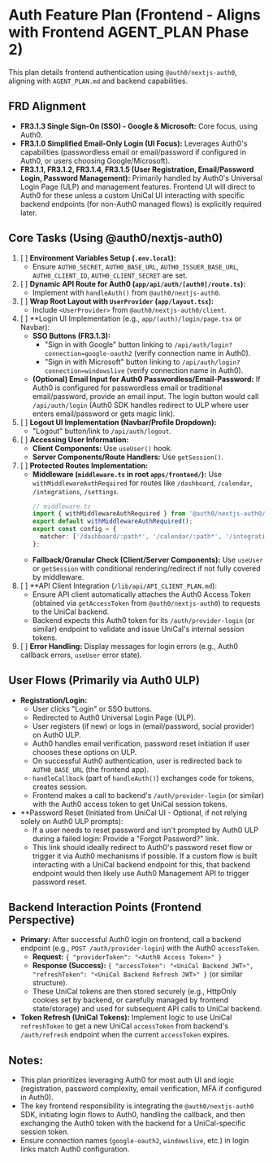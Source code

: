 <!-- filepath: /Users/canh/Projects/Personals/UniCal/apps/frontend/lib/auth/AUTH_FEATURE_PLAN.md -->
# Auth Feature Plan (Frontend - Aligns with Frontend AGENT_PLAN Phase 2)

This plan details frontend authentication using `@auth0/nextjs-auth0`, aligning with `AGENT_PLAN.md` and backend capabilities.

## FRD Alignment
*   **FR3.1.3 Single Sign-On (SSO) - Google & Microsoft:** Core focus, using Auth0.
*   **FR3.1.0 Simplified Email-Only Login (UI Focus):** Leverages Auth0's capabilities (passwordless email or email/password if configured in Auth0, or users choosing Google/Microsoft).
*   **FR3.1.1, FR3.1.2, FR3.1.4, FR3.1.5 (User Registration, Email/Password Login, Password Management):** Primarily handled by Auth0's Universal Login Page (ULP) and management features. Frontend UI will direct to Auth0 for these unless a custom UniCal UI interacting with specific backend endpoints (for non-Auth0 managed flows) is explicitly required later.

## Core Tasks (Using @auth0/nextjs-auth0)

1.  [ ] **Environment Variables Setup (`.env.local`):**
    *   Ensure `AUTH0_SECRET`, `AUTH0_BASE_URL`, `AUTH0_ISSUER_BASE_URL`, `AUTH0_CLIENT_ID`, `AUTH0_CLIENT_SECRET` are set.
2.  [ ] **Dynamic API Route for Auth0 (`app/api/auth/[auth0]/route.ts`):**
    *   Implement with `handleAuth()` from `@auth0/nextjs-auth0`.
3.  [ ] **Wrap Root Layout with `UserProvider` (`app/layout.tsx`):**
    *   Include `<UserProvider>` from `@auth0/nextjs-auth0/client`.
4.  [ ] **Login UI Implementation (e.g., `app/(auth)/login/page.tsx` or Navbar):
    *   **SSO Buttons (FR3.1.3):**
        *   "Sign in with Google" button linking to `/api/auth/login?connection=google-oauth2` (verify connection name in Auth0).
        *   "Sign in with Microsoft" button linking to `/api/auth/login?connection=windowslive` (verify connection name in Auth0).
    *   **(Optional) Email Input for Auth0 Passwordless/Email-Password:** If Auth0 is configured for passwordless email or traditional email/password, provide an email input. The login button would call `/api/auth/login` (Auth0 SDK handles redirect to ULP where user enters email/password or gets magic link).
5.  [ ] **Logout UI Implementation (Navbar/Profile Dropdown):**
    *   "Logout" button/link to `/api/auth/logout`.
6.  [ ] **Accessing User Information:**
    *   **Client Components:** Use `useUser()` hook.
    *   **Server Components/Route Handlers:** Use `getSession()`.
7.  [ ] **Protected Routes Implementation:**
    *   **Middleware (`middleware.ts` in root `apps/frontend/`):** Use `withMiddlewareAuthRequired` for routes like `/dashboard`, `/calendar`, `/integrations`, `/settings`.
        ```typescript
        // middleware.ts
        import { withMiddlewareAuthRequired } from '@auth0/nextjs-auth0/edge';
        export default withMiddlewareAuthRequired();
        export const config = {
          matcher: ['/dashboard/:path*', '/calendar/:path*', '/integrations/:path*', '/settings/:path*'],
        };
        ```
    *   **Fallback/Granular Check (Client/Server Components):** Use `useUser` or `getSession` with conditional rendering/redirect if not fully covered by middleware.
8.  [ ] **API Client Integration (`/lib/api/API_CLIENT_PLAN.md`):
    *   Ensure API client automatically attaches the Auth0 Access Token (obtained via `getAccessToken` from `@auth0/nextjs-auth0`) to requests to the UniCal backend.
    *   Backend expects this Auth0 token for its `/auth/provider-login` (or similar) endpoint to validate and issue UniCal's internal session tokens.
9.  [ ] **Error Handling:** Display messages for login errors (e.g., Auth0 callback errors, `useUser` error state).

## User Flows (Primarily via Auth0 ULP)

*   **Registration/Login:**
    *   User clicks "Login" or SSO buttons.
    *   Redirected to Auth0 Universal Login Page (ULP).
    *   User registers (if new) or logs in (email/password, social provider) on Auth0 ULP.
    *   Auth0 handles email verification, password reset initiation if user chooses these options on ULP.
    *   On successful Auth0 authentication, user is redirected back to `AUTH0_BASE_URL` (the frontend app).
    *   `handleCallback` (part of `handleAuth()`) exchanges code for tokens, creates session.
    *   Frontend makes a call to backend's `/auth/provider-login` (or similar) with the Auth0 access token to get UniCal session tokens.
*   **Password Reset (Initiated from UniCal UI - Optional, if not relying solely on Auth0 ULP prompts):
    *   If a user needs to reset password and isn't prompted by Auth0 ULP during a failed login: Provide a "Forgot Password?" link.
    *   This link should ideally redirect to Auth0's password reset flow or trigger it via Auth0 mechanisms if possible. If a custom flow is built interacting with a UniCal backend endpoint for this, that backend endpoint would then likely use Auth0 Management API to trigger password reset.

## Backend Interaction Points (Frontend Perspective)

*   **Primary:** After successful Auth0 login on frontend, call a backend endpoint (e.g., `POST /auth/provider-login`) with the Auth0 `accessToken`.
    *   **Request:** `{ "providerToken": "<Auth0 Access Token>" }`
    *   **Response (Success):** `{ "accessToken": "<UniCal Backend JWT>", "refreshToken": "<UniCal Backend Refresh JWT>" }` (or similar structure).
    *   These UniCal tokens are then stored securely (e.g., HttpOnly cookies set by backend, or carefully managed by frontend state/storage) and used for subsequent API calls to UniCal backend.
*   **Token Refresh (UniCal Tokens):** Implement logic to use UniCal `refreshToken` to get a new UniCal `accessToken` from backend's `/auth/refresh` endpoint when the current `accessToken` expires.

## Notes:
*   This plan prioritizes leveraging Auth0 for most auth UI and logic (registration, password complexity, email verification, MFA if configured in Auth0).
*   The key frontend responsibility is integrating the `@auth0/nextjs-auth0` SDK, initiating login flows to Auth0, handling the callback, and then exchanging the Auth0 token with the backend for a UniCal-specific session token.
*   Ensure connection names (`google-oauth2`, `windowslive`, etc.) in login links match Auth0 configuration.
